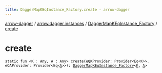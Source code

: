 ```yaml
---
title: DaggerMapKEqInstance_Factory.create - arrow-dagger
---
```


[arrow-dagger](../../index.html) / [arrow.dagger.instances](../index.html) / [DaggerMapKEqInstance_Factory](index.html) / [create](./create.html)

# create

`static fun <K : `[`Any`](https://kotlinlang.org/api/latest/jvm/stdlib/kotlin/-any/index.html)`, A : `[`Any`](https://kotlinlang.org/api/latest/jvm/stdlib/kotlin/-any/index.html)`> create(eQKProvider: Provider<Eq<`[`K`](create.html#K)`>>, eQAProvider: Provider<Eq<`[`A`](create.html#A)`>>): `[`DaggerMapKEqInstance_Factory`](index.html)`<`[`K`](create.html#K)`, `[`A`](create.html#A)`>`